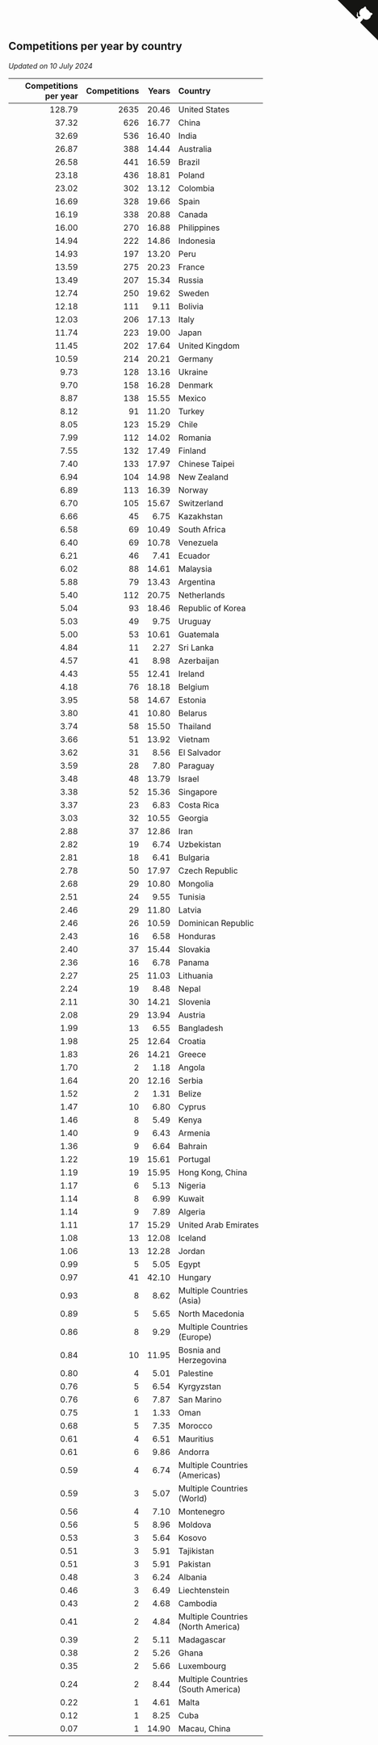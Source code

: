 ## Competitions per year by country

*Updated on 10 July 2024*

| Competitions per year | Competitions | Years | Country |
| ---: | ---: | ---: | :--- |
| 128.79 | 2635 | 20.46 | United States |
| 37.32 | 626 | 16.77 | China |
| 32.69 | 536 | 16.40 | India |
| 26.87 | 388 | 14.44 | Australia |
| 26.58 | 441 | 16.59 | Brazil |
| 23.18 | 436 | 18.81 | Poland |
| 23.02 | 302 | 13.12 | Colombia |
| 16.69 | 328 | 19.66 | Spain |
| 16.19 | 338 | 20.88 | Canada |
| 16.00 | 270 | 16.88 | Philippines |
| 14.94 | 222 | 14.86 | Indonesia |
| 14.93 | 197 | 13.20 | Peru |
| 13.59 | 275 | 20.23 | France |
| 13.49 | 207 | 15.34 | Russia |
| 12.74 | 250 | 19.62 | Sweden |
| 12.18 | 111 | 9.11 | Bolivia |
| 12.03 | 206 | 17.13 | Italy |
| 11.74 | 223 | 19.00 | Japan |
| 11.45 | 202 | 17.64 | United Kingdom |
| 10.59 | 214 | 20.21 | Germany |
| 9.73 | 128 | 13.16 | Ukraine |
| 9.70 | 158 | 16.28 | Denmark |
| 8.87 | 138 | 15.55 | Mexico |
| 8.12 | 91 | 11.20 | Turkey |
| 8.05 | 123 | 15.29 | Chile |
| 7.99 | 112 | 14.02 | Romania |
| 7.55 | 132 | 17.49 | Finland |
| 7.40 | 133 | 17.97 | Chinese Taipei |
| 6.94 | 104 | 14.98 | New Zealand |
| 6.89 | 113 | 16.39 | Norway |
| 6.70 | 105 | 15.67 | Switzerland |
| 6.66 | 45 | 6.75 | Kazakhstan |
| 6.58 | 69 | 10.49 | South Africa |
| 6.40 | 69 | 10.78 | Venezuela |
| 6.21 | 46 | 7.41 | Ecuador |
| 6.02 | 88 | 14.61 | Malaysia |
| 5.88 | 79 | 13.43 | Argentina |
| 5.40 | 112 | 20.75 | Netherlands |
| 5.04 | 93 | 18.46 | Republic of Korea |
| 5.03 | 49 | 9.75 | Uruguay |
| 5.00 | 53 | 10.61 | Guatemala |
| 4.84 | 11 | 2.27 | Sri Lanka |
| 4.57 | 41 | 8.98 | Azerbaijan |
| 4.43 | 55 | 12.41 | Ireland |
| 4.18 | 76 | 18.18 | Belgium |
| 3.95 | 58 | 14.67 | Estonia |
| 3.80 | 41 | 10.80 | Belarus |
| 3.74 | 58 | 15.50 | Thailand |
| 3.66 | 51 | 13.92 | Vietnam |
| 3.62 | 31 | 8.56 | El Salvador |
| 3.59 | 28 | 7.80 | Paraguay |
| 3.48 | 48 | 13.79 | Israel |
| 3.38 | 52 | 15.36 | Singapore |
| 3.37 | 23 | 6.83 | Costa Rica |
| 3.03 | 32 | 10.55 | Georgia |
| 2.88 | 37 | 12.86 | Iran |
| 2.82 | 19 | 6.74 | Uzbekistan |
| 2.81 | 18 | 6.41 | Bulgaria |
| 2.78 | 50 | 17.97 | Czech Republic |
| 2.68 | 29 | 10.80 | Mongolia |
| 2.51 | 24 | 9.55 | Tunisia |
| 2.46 | 29 | 11.80 | Latvia |
| 2.46 | 26 | 10.59 | Dominican Republic |
| 2.43 | 16 | 6.58 | Honduras |
| 2.40 | 37 | 15.44 | Slovakia |
| 2.36 | 16 | 6.78 | Panama |
| 2.27 | 25 | 11.03 | Lithuania |
| 2.24 | 19 | 8.48 | Nepal |
| 2.11 | 30 | 14.21 | Slovenia |
| 2.08 | 29 | 13.94 | Austria |
| 1.99 | 13 | 6.55 | Bangladesh |
| 1.98 | 25 | 12.64 | Croatia |
| 1.83 | 26 | 14.21 | Greece |
| 1.70 | 2 | 1.18 | Angola |
| 1.64 | 20 | 12.16 | Serbia |
| 1.52 | 2 | 1.31 | Belize |
| 1.47 | 10 | 6.80 | Cyprus |
| 1.46 | 8 | 5.49 | Kenya |
| 1.40 | 9 | 6.43 | Armenia |
| 1.36 | 9 | 6.64 | Bahrain |
| 1.22 | 19 | 15.61 | Portugal |
| 1.19 | 19 | 15.95 | Hong Kong, China |
| 1.17 | 6 | 5.13 | Nigeria |
| 1.14 | 8 | 6.99 | Kuwait |
| 1.14 | 9 | 7.89 | Algeria |
| 1.11 | 17 | 15.29 | United Arab Emirates |
| 1.08 | 13 | 12.08 | Iceland |
| 1.06 | 13 | 12.28 | Jordan |
| 0.99 | 5 | 5.05 | Egypt |
| 0.97 | 41 | 42.10 | Hungary |
| 0.93 | 8 | 8.62 | Multiple Countries (Asia) |
| 0.89 | 5 | 5.65 | North Macedonia |
| 0.86 | 8 | 9.29 | Multiple Countries (Europe) |
| 0.84 | 10 | 11.95 | Bosnia and Herzegovina |
| 0.80 | 4 | 5.01 | Palestine |
| 0.76 | 5 | 6.54 | Kyrgyzstan |
| 0.76 | 6 | 7.87 | San Marino |
| 0.75 | 1 | 1.33 | Oman |
| 0.68 | 5 | 7.35 | Morocco |
| 0.61 | 4 | 6.51 | Mauritius |
| 0.61 | 6 | 9.86 | Andorra |
| 0.59 | 4 | 6.74 | Multiple Countries (Americas) |
| 0.59 | 3 | 5.07 | Multiple Countries (World) |
| 0.56 | 4 | 7.10 | Montenegro |
| 0.56 | 5 | 8.96 | Moldova |
| 0.53 | 3 | 5.64 | Kosovo |
| 0.51 | 3 | 5.91 | Tajikistan |
| 0.51 | 3 | 5.91 | Pakistan |
| 0.48 | 3 | 6.24 | Albania |
| 0.46 | 3 | 6.49 | Liechtenstein |
| 0.43 | 2 | 4.68 | Cambodia |
| 0.41 | 2 | 4.84 | Multiple Countries (North America) |
| 0.39 | 2 | 5.11 | Madagascar |
| 0.38 | 2 | 5.26 | Ghana |
| 0.35 | 2 | 5.66 | Luxembourg |
| 0.24 | 2 | 8.44 | Multiple Countries (South America) |
| 0.22 | 1 | 4.61 | Malta |
| 0.12 | 1 | 8.25 | Cuba |
| 0.07 | 1 | 14.90 | Macau, China |


<a href="https://github.com/jonatanklosko/wca_statistics" class="github-corner" aria-label="View source on Github"><svg width="80" height="80" viewBox="0 0 250 250" style="fill:#151513; color:#fff; position: absolute; top: 0; border: 0; right: 0;" aria-hidden="true"><path d="M0,0 L115,115 L130,115 L142,142 L250,250 L250,0 Z"></path><path d="M128.3,109.0 C113.8,99.7 119.0,89.6 119.0,89.6 C122.0,82.7 120.5,78.6 120.5,78.6 C119.2,72.0 123.4,76.3 123.4,76.3 C127.3,80.9 125.5,87.3 125.5,87.3 C122.9,97.6 130.6,101.9 134.4,103.2" fill="currentColor" style="transform-origin: 130px 106px;" class="octo-arm"></path><path d="M115.0,115.0 C114.9,115.1 118.7,116.5 119.8,115.4 L133.7,101.6 C136.9,99.2 139.9,98.4 142.2,98.6 C133.8,88.0 127.5,74.4 143.8,58.0 C148.5,53.4 154.0,51.2 159.7,51.0 C160.3,49.4 163.2,43.6 171.4,40.1 C171.4,40.1 176.1,42.5 178.8,56.2 C183.1,58.6 187.2,61.8 190.9,65.4 C194.5,69.0 197.7,73.2 200.1,77.6 C213.8,80.2 216.3,84.9 216.3,84.9 C212.7,93.1 206.9,96.0 205.4,96.6 C205.1,102.4 203.0,107.8 198.3,112.5 C181.9,128.9 168.3,122.5 157.7,114.1 C157.9,116.9 156.7,120.9 152.7,124.9 L141.0,136.5 C139.8,137.7 141.6,141.9 141.8,141.8 Z" fill="currentColor" class="octo-body"></path></svg></a><style>.github-corner:hover .octo-arm{animation:octocat-wave 560ms ease-in-out}@keyframes octocat-wave{0%,100%{transform:rotate(0)}20%,60%{transform:rotate(-25deg)}40%,80%{transform:rotate(10deg)}}@media (max-width:500px){.github-corner:hover .octo-arm{animation:none}.github-corner .octo-arm{animation:octocat-wave 560ms ease-in-out}}</style>
